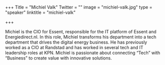 +++
Title = "Michiel Valk"
Twitter = ""
image = "michiel-valk.jpg"
type = "speaker"
linktitle = "michiel-valk"

+++

Michiel is the CIO for Essent, responsible for the IT platform of Essent and Energiedirect.nl. In this role, Michiel transforms his department into a tech department that drives the digital energy business. He has previously worked as a CIO at Randstad and has worked in several tech and IT leadership roles at KPN. Michiel is passionate about connecting “Tech” with “Business” to create value with innovative solutions.
